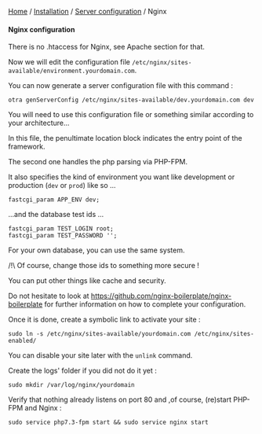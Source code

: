 [Home](../../../README.md) / [Installation](../projectConfiguration.md) / [Server configuration](../serverConfiguration.md) / Nginx

#### Nginx configuration

There is no .htaccess for Nginx, see Apache section for that.

Now we will edit the configuration file `/etc/nginx/sites-available/environment.yourdomain.com`.

You can now generate a server configuration file with this command :

`otra genServerConfig /etc/nginx/sites-available/dev.yourdomain.com dev`

You will need to use this configuration file or something similar according to your architecture...

In this file, the penultimate location block indicates the entry point of the framework.

The second one handles the php parsing via PHP-FPM.

It also specifies the kind of environment you want like development or production (`dev` or `prod`) like so ...

`fastcgi_param APP_ENV dev;`

...and the database test ids ...

```
fastcgi_param TEST_LOGIN root;
fastcgi_param TEST_PASSWORD '';
```

For your own database, you can use the same system.
    
/!\ Of course, change those ids to something more secure !

You can put other things like cache and security.

Do not hesitate to look at https://github.com/nginx-boilerplate/nginx-boilerplate for further information on how to
complete your configuration.

Once it is done, create a symbolic link to activate your site :

    sudo ln -s /etc/nginx/sites-available/yourdomain.com /etc/nginx/sites-enabled/
    
You can disable your site later with the `unlink` command.    
    
Create the logs' folder if you did not do it yet :

    sudo mkdir /var/log/nginx/yourdomain
    
Verify that nothing already listens on port 80 and ,of course, (re)start PHP-FPM and Nginx :

    sudo service php7.3-fpm start && sudo service nginx start
